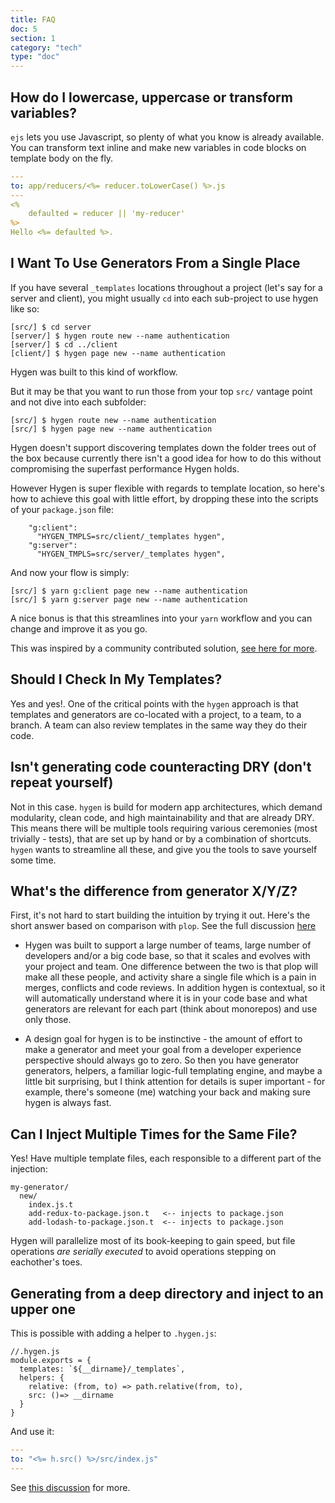 ```yaml
---
title: FAQ
doc: 5
section: 1
category: "tech"
type: "doc"
---
```


## How do I lowercase, uppercase or transform variables?

`ejs` lets you use Javascript, so plenty of what you know is already available. You can transform text inline and make new variables in code blocks on template body on the fly.

```yaml
---
to: app/reducers/<%= reducer.toLowerCase() %>.js
---
<%
    defaulted = reducer || 'my-reducer'
%>
Hello <%= defaulted %>.
```

## I Want To Use Generators From a Single Place

If you have several `_templates` locations throughout a project (let's say for a server and client), you might usually `cd` into each sub-project to use hygen like so:

```
[src/] $ cd server
[server/] $ hygen route new --name authentication
[server/] $ cd ../client
[client/] $ hygen page new --name authentication
```

Hygen was built to this kind of workflow.

But it may be that you want to run those from your top `src/` vantage point and not dive into each subfolder:

```
[src/] $ hygen route new --name authentication
[src/] $ hygen page new --name authentication
```

Hygen doesn't support discovering templates down the folder trees out of the box because currently there isn't a good idea for how to do this without compromising the superfast performance Hygen holds.

However Hygen is super flexible with regards to template location, so here's how to achieve this goal with little effort, by dropping these into the scripts of your `package.json` file:

```
    "g:client":
      "HYGEN_TMPLS=src/client/_templates hygen",
    "g:server":
      "HYGEN_TMPLS=src/server/_templates hygen",
```

And now your flow is simply:

```
[src/] $ yarn g:client page new --name authentication
[src/] $ yarn g:server page new --name authentication
```

A nice bonus is that this streamlines into your `yarn` workflow and you can change and improve it as you go.

This was inspired by a community contributed solution, [see here for more](https://github.com/jondot/hygen/issues/24).

## Should I Check In My Templates?

Yes and yes!. One of the critical points with the `hygen` approach is that templates and generators are co-located with a project, to a team, to a branch. A team can also review templates in the same way they do their code.

## Isn't generating code counteracting DRY (don't repeat yourself)

Not in this case. `hygen` is build for modern app architectures, which demand modularity, clean code, and high maintainability and that are already DRY. This means there will be multiple tools requiring various ceremonies (most trivially - tests), that are set up by hand or by a combination of shortcuts. `hygen` wants to streamline all these, and give you the tools to save yourself some time.

## What's the difference from generator X/Y/Z?

First, it's not hard to start building the intuition by trying it out. Here's the short answer based on comparison with `plop`. See the full discussion [here](https://github.com/jondot/hygen/issues/1)

* Hygen was built to support a large number of teams, large number of developers and/or a big code base, so that it scales and evolves with your project and team. One difference between the two is that plop will make all these people, and activity share a single file which is a pain in merges, conflicts and code reviews. In addition hygen is contextual, so it will automatically understand where it is in your code base and what generators are relevant for each part (think about monorepos) and use only those.

* A design goal for hygen is to be instinctive - the amount of effort to make a generator and meet your goal from a developer experience perspective should always go to zero. So then you have generator generators, helpers, a familiar logic-full templating engine, and maybe a little bit surprising, but I think attention for details is super important - for example, there's someone (me) watching your back and making sure hygen is always fast.

## Can I Inject Multiple Times for the Same File?

Yes! Have multiple template files, each responsible to a different part
of the injection:

```
my-generator/
  new/
    index.js.t
    add-redux-to-package.json.t   <-- injects to package.json
    add-lodash-to-package.json.t  <-- injects to package.json
```

Hygen will parallelize most of its book-keeping to gain speed, but file operations _are serially executed_ to avoid operations stepping on eachother's toes.

## Generating from a deep directory and inject to an upper one

This is possible with adding a helper to `.hygen.js`:

```javascript{6}
//.hygen.js
module.exports = {
  templates: `${__dirname}/_templates`,
  helpers: {
    relative: (from, to) => path.relative(from, to),
    src: ()=> __dirname
  }
}
```

And use it:

```yaml
---
to: "<%= h.src() %>/src/index.js"
---
```

See [this discussion](https://github.com/jondot/hygen/issues/49) for more.
